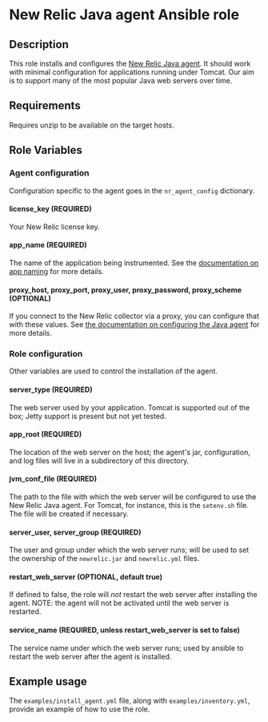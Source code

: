 # New Relic Java agent Ansible role

## Description

This role installs and configures the [New Relic Java agent][3]. It should work with minimal configuration for applications running under Tomcat. Our aim is to support many of the most popular Java web servers over time.

## Requirements

Requires unzip to be available on the target hosts.

## Role Variables

### Agent configuration

Configuration specific to the agent goes in the `nr_agent_config` dictionary.

#### license_key (REQUIRED)

Your New Relic license key.

#### app_name (REQUIRED)

The name of the application being instrumented. See the [documentation on app naming][1] for more details.

#### proxy_host, proxy_port, proxy_user, proxy_password, proxy_scheme (OPTIONAL)

If you connect to the New Relic collector via a proxy, you can configure that with these values. See [the documentation on configuring the Java agent][2] for more details.

### Role configuration

Other variables are used to control the installation of the agent.

#### server_type (REQUIRED)

The web server used by your application. Tomcat is supported out of the box; Jetty support is present but not yet tested.

#### app_root (REQUIRED)

The location of the web server on the host; the agent's jar, configuration, and log files will live in a subdirectory of this directory.

#### jvm_conf_file (REQUIRED)

The path to the file with which the web server will be configured to use the New Relic Java agent. For Tomcat, for instance, this is the `setenv.sh` file. The file will be created if necessary.

#### server_user, server_group (REQUIRED)

The user and group under which the web server runs; will be used to set the ownership of the `newrelic.jar` and `newrelic.yml` files.

#### restart_web_server (OPTIONAL, default true)

If defined to false, the role will _not_ restart the web server after installing the agent. NOTE: the agent will not be activated until the web server is restarted.

#### service_name (REQUIRED, unless restart_web_server is set to false)

The service name under which the web server runs; used by ansible to restart the web server after the agent is installed.


## Example usage

The `examples/install_agent.yml` file, along with `examples/inventory.yml`, provide an example of how to use the role.

[1]: https://docs.newrelic.com/docs/agents/manage-apm-agents/app-naming/name-your-application
[2]: https://docs.newrelic.com/docs/agents/java-agent/configuration/java-agent-configuration-config-file#cfg-proxy_host
[3]: https://docs.newrelic.com/docs/agents/java-agent

